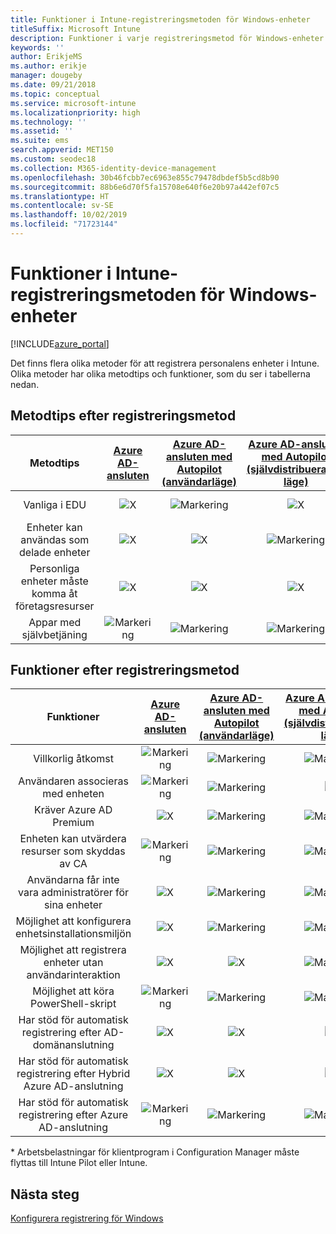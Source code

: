 ```yaml
---
title: Funktioner i Intune-registreringsmetoden för Windows-enheter
titleSuffix: Microsoft Intune
description: Funktioner i varje registreringsmetod för Windows-enheter.
keywords: ''
author: ErikjeMS
ms.author: erikje
manager: dougeby
ms.date: 09/21/2018
ms.topic: conceptual
ms.service: microsoft-intune
ms.localizationpriority: high
ms.technology: ''
ms.assetid: ''
ms.suite: ems
search.appverid: MET150
ms.custom: seodec18
ms.collection: M365-identity-device-management
ms.openlocfilehash: 30b46fcbb7ec6963e855c79478dbdef5b5cd8b90
ms.sourcegitcommit: 88b6e6d70f5fa15708e640f6e20b97a442ef07c5
ms.translationtype: HT
ms.contentlocale: sv-SE
ms.lasthandoff: 10/02/2019
ms.locfileid: "71723144"
---
```

# <a name="intune-enrollment-method-capabilities-for-windows-devices"></a>Funktioner i Intune-registreringsmetoden för Windows-enheter
[!INCLUDE[azure_portal](../includes/azure_portal.md)]

Det finns flera olika metoder för att registrera personalens enheter i Intune. Olika metoder har olika metodtips och funktioner, som du ser i tabellerna nedan.

## <a name="best-practices-by-enrollment-method"></a>Metodtips efter registreringsmetod
| **Metodtips** | **[Azure AD-ansluten](windows-enroll.md#enable-windows-10-automatic-enrollment)**|**[Azure AD-ansluten med Autopilot (användarläge)](enrollment-autopilot.md)** |**[Azure AD-ansluten med Autopilot (självdistribuerande läge)](enrollment-autopilot.md)** |**[Massregistrering](windows-bulk-enroll.md)**|**[DEM](device-enrollment-manager-enroll.md)** | **[BYOD](device-enrollment.md#bring-your-own-device)** | **[GPO](https://docs.microsoft.com/windows/client-management/mdm/enroll-a-windows-10-device-automatically-using-group-policy)** | **[Samhantering](https://docs.microsoft.com/sccm/core/clients/manage/co-management-overview)** |
|:---:|:---:|:---:|:---:|:---:|:---:|:---:|:---:|:---:|
|Vanliga i EDU|![X](./media/enrollment-method-capab/xmark.png)|![Markering](./media/enrollment-method-capab/checkmark.png)|![X](./media/enrollment-method-capab/xmark.png)|![Markering](./media/enrollment-method-capab/checkmark.png)|![Markering](./media/enrollment-method-capab/checkmark.png)|![X](./media/enrollment-method-capab/xmark.png)|![X](./media/enrollment-method-capab/xmark.png)|![X](./media/enrollment-method-capab/xmark.png)|
|Enheter kan användas som delade enheter|![X](./media/enrollment-method-capab/xmark.png)|![X](./media/enrollment-method-capab/xmark.png)|![Markering](./media/enrollment-method-capab/checkmark.png)|![Markering](./media/enrollment-method-capab/checkmark.png)|![Markering](./media/enrollment-method-capab/checkmark.png)|![X](./media/enrollment-method-capab/xmark.png)|![X](./media/enrollment-method-capab/xmark.png)|![X](./media/enrollment-method-capab/xmark.png)|
|Personliga enheter måste komma åt företagsresurser|![X](./media/enrollment-method-capab/xmark.png)|![X](./media/enrollment-method-capab/xmark.png)|![X](./media/enrollment-method-capab/xmark.png)|![X](./media/enrollment-method-capab/xmark.png)|![X](./media/enrollment-method-capab/xmark.png)|![Markering](./media/enrollment-method-capab/checkmark.png)|![X](./media/enrollment-method-capab/xmark.png)|![X](./media/enrollment-method-capab/xmark.png)|
|Appar med självbetjäning|![Markering](./media/enrollment-method-capab/checkmark.png)|![Markering](./media/enrollment-method-capab/checkmark.png)|![Markering](./media/enrollment-method-capab/checkmark.png)|![X](./media/enrollment-method-capab/xmark.png)|![X](./media/enrollment-method-capab/xmark.png)|![Markering](./media/enrollment-method-capab/checkmark.png)|![Markering](./media/enrollment-method-capab/checkmark.png)|![Markering](./media/enrollment-method-capab/checkmark.png)|

## <a name="capabilities-by-enrollment-method"></a>Funktioner efter registreringsmetod

| **Funktioner** | **[Azure AD-ansluten](windows-enroll.md#enable-windows-10-automatic-enrollment)**|**[Azure AD-ansluten med Autopilot (användarläge)](enrollment-autopilot.md)** |**[Azure AD-ansluten med Autopilot (självdistribuerande läge)](enrollment-autopilot.md)** |**[Massregistrering](windows-bulk-enroll.md)**|**[DEM](device-enrollment-manager-enroll.md)** | **[BYOD](device-enrollment.md#bring-your-own-device)** | **[GPO](https://docs.microsoft.com/windows/client-management/mdm/enroll-a-windows-10-device-automatically-using-group-policy)** | **[Samhantering](https://docs.microsoft.com/sccm/core/clients/manage/co-management-overview)** |
|:---:|:---:|:---:|:---:|:---:|:---:|:---:|:---:|:---:|
|Villkorlig åtkomst                                      |![Markering](./media/enrollment-method-capab/checkmark.png)|![Markering](./media/enrollment-method-capab/checkmark.png)|![Markering](./media/enrollment-method-capab/checkmark.png)|![X](./media/enrollment-method-capab/xmark.png)|![X](./media/enrollment-method-capab/xmark.png)|![Markering](./media/enrollment-method-capab/checkmark.png)|![Markering](./media/enrollment-method-capab/checkmark.png)|![Markering](./media/enrollment-method-capab/checkmark.png)|
|Användaren associeras med enheten                    |![Markering](./media/enrollment-method-capab/checkmark.png)|![Markering](./media/enrollment-method-capab/checkmark.png)|![X](./media/enrollment-method-capab/xmark.png)|![X](./media/enrollment-method-capab/xmark.png)|![X](./media/enrollment-method-capab/xmark.png)|![Markering](./media/enrollment-method-capab/checkmark.png)|![Markering](./media/enrollment-method-capab/checkmark.png)|![Markering](./media/enrollment-method-capab/checkmark.png)|
|Kräver Azure AD Premium                               |![X](./media/enrollment-method-capab/xmark.png)|![Markering](./media/enrollment-method-capab/checkmark.png)|![Markering](./media/enrollment-method-capab/checkmark.png)|![Markering](./media/enrollment-method-capab/checkmark.png)|![X](./media/enrollment-method-capab/xmark.png)|![X](./media/enrollment-method-capab/xmark.png)|![Markering](./media/enrollment-method-capab/checkmark.png)|![Markering](./media/enrollment-method-capab/checkmark.png)|
|Enheten kan utvärdera resurser som skyddas av CA             |![Markering](./media/enrollment-method-capab/checkmark.png)|![Markering](./media/enrollment-method-capab/checkmark.png)|![Markering](./media/enrollment-method-capab/checkmark.png)|![Markering](./media/enrollment-method-capab/checkmark.png)|![X](./media/enrollment-method-capab/xmark.png)|![Markering](./media/enrollment-method-capab/checkmark.png)|![Markering](./media/enrollment-method-capab/checkmark.png)|![Markering](./media/enrollment-method-capab/checkmark.png)|
|Användarna får inte vara administratörer för sina enheter               |![X](./media/enrollment-method-capab/xmark.png)|![Markering](./media/enrollment-method-capab/checkmark.png)|![Markering](./media/enrollment-method-capab/checkmark.png)|![Markering](./media/enrollment-method-capab/checkmark.png)|![X](./media/enrollment-method-capab/xmark.png)|![X](./media/enrollment-method-capab/xmark.png)|![X](./media/enrollment-method-capab/xmark.png)|![X](./media/enrollment-method-capab/xmark.png)|
|Möjlighet att konfigurera enhetsinstallationsmiljön        |![X](./media/enrollment-method-capab/xmark.png)|![Markering](./media/enrollment-method-capab/checkmark.png)|![Markering](./media/enrollment-method-capab/checkmark.png)|![X](./media/enrollment-method-capab/xmark.png)|![X](./media/enrollment-method-capab/xmark.png)|![X](./media/enrollment-method-capab/xmark.png)|![X](./media/enrollment-method-capab/xmark.png)|![X](./media/enrollment-method-capab/xmark.png)|
|Möjlighet att registrera enheter utan användarinteraktion      |![X](./media/enrollment-method-capab/xmark.png)|![X](./media/enrollment-method-capab/xmark.png)|![Markering](./media/enrollment-method-capab/checkmark.png)|![Markering](./media/enrollment-method-capab/checkmark.png)|![Markering](./media/enrollment-method-capab/checkmark.png)|![X](./media/enrollment-method-capab/xmark.png)|![Markering](./media/enrollment-method-capab/checkmark.png)|![Markering](./media/enrollment-method-capab/checkmark.png)|
|Möjlighet att köra PowerShell-skript                       |![Markering](./media/enrollment-method-capab/checkmark.png)|![Markering](./media/enrollment-method-capab/checkmark.png)|![Markering](./media/enrollment-method-capab/checkmark.png)|![Markering](./media/enrollment-method-capab/checkmark.png)|![Markering](./media/enrollment-method-capab/checkmark.png)|![X](./media/enrollment-method-capab/xmark.png)|![X](./media/enrollment-method-capab/xmark.png)|![X](./media/enrollment-method-capab/checkmark.png)\*| 
|Har stöd för automatisk registrering efter AD-domänanslutning      |![X](./media/enrollment-method-capab/xmark.png)|![X](./media/enrollment-method-capab/xmark.png)|![X](./media/enrollment-method-capab/xmark.png)|![X](./media/enrollment-method-capab/xmark.png)|![X](./media/enrollment-method-capab/xmark.png)|![X](./media/enrollment-method-capab/xmark.png)|![Markering](./media/enrollment-method-capab/checkmark.png)|![Markering](./media/enrollment-method-capab/checkmark.png)|
|Har stöd för automatisk registrering efter Hybrid Azure AD-anslutning|![X](./media/enrollment-method-capab/xmark.png)|![X](./media/enrollment-method-capab/xmark.png)|![X](./media/enrollment-method-capab/xmark.png)|![X](./media/enrollment-method-capab/xmark.png)|![X](./media/enrollment-method-capab/xmark.png)|![X](./media/enrollment-method-capab/xmark.png)|![Markering](./media/enrollment-method-capab/checkmark.png)|![Markering](./media/enrollment-method-capab/checkmark.png)|
|Har stöd för automatisk registrering efter Azure AD-anslutning       |![Markering](./media/enrollment-method-capab/checkmark.png)|![Markering](./media/enrollment-method-capab/checkmark.png)|![Markering](./media/enrollment-method-capab/checkmark.png)|![Markering](./media/enrollment-method-capab/checkmark.png)|![Markering](./media/enrollment-method-capab/checkmark.png)|![Markering](./media/enrollment-method-capab/checkmark.png)|![X](./media/enrollment-method-capab/xmark.png)|![X](./media/enrollment-method-capab/xmark.png)|

\* Arbetsbelastningar för klientprogram i Configuration Manager måste flyttas till Intune Pilot eller Intune.

## <a name="next-steps"></a>Nästa steg

[Konfigurera registrering för Windows](windows-enroll.md)

